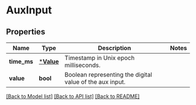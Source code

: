 # AuxInput

## Properties
Name | Type | Description | Notes
------------ | ------------- | ------------- | -------------
**time_ms** | [***Value**](Value.md) | Timestamp in Unix epoch milliseconds. | 
**value** | **bool** | Boolean representing the digital value of the aux input. | 

[[Back to Model list]](../README.md#documentation-for-models) [[Back to API list]](../README.md#documentation-for-api-endpoints) [[Back to README]](../README.md)


